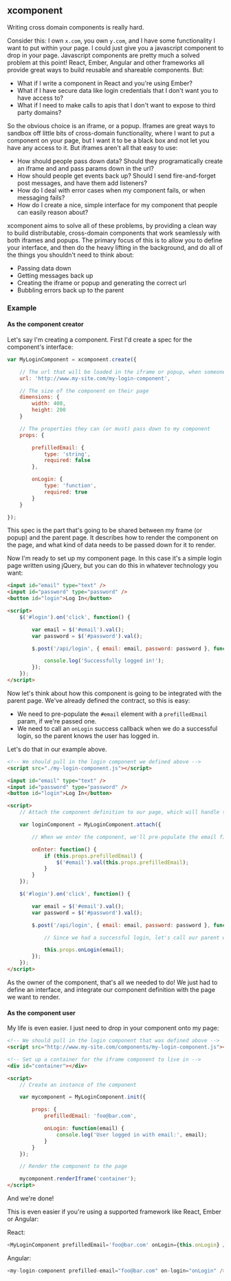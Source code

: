 xcomponent
----------

Writing cross domain components is really hard.

Consider this: I own `x.com`, you own `y.com`, and I have some functionality I want to put within your page.
I could just give you a javascript component to drop in your page. Javascript components are pretty much a
solved problem at this point! React, Ember, Angular and other frameworks all provide great ways to build reusable and shareable components.
But:

- What if I write a component in React and you're using Ember?
- What if I have secure data like login credentials that I don't want you to have access to?
- What if I need to make calls to apis that I don't want to expose to third party domains?

So the obvious choice is an iframe, or a popup. Iframes are great ways to sandbox off little bits of cross-domain functionality,
where I want to put a component on your page, but I want it to be a black box and not let you have any access to it. But iframes aren't all that easy to use:

- How should people pass down data? Should they programatically create an iframe and and pass params down in the url?
- How should people get events back up? Should I send fire-and-forget post messages, and have them add listeners?
- How do I deal with error cases when my component fails, or when messaging fails?
- How do I create a nice, simple interface for my component that people can easily reason about?

xcomponent aims to solve all of these problems, by providing a clean way to build distributable, cross-domain components that work seamlessly with both iframes and popups.
The primary focus of this is to allow you to define your interface, and then do the heavy lifting in the background, and do all of the things you shouldn't need to think about:

- Passing data down
- Getting messages back up
- Creating the iframe or popup and generating the correct url
- Bubbling errors back up to the parent

### Example

#### As the component creator

Let's say I'm creating a component. First I'd create a spec for the component's interface:

```javascript
var MyLoginComponent = xcomponent.create({

    // The url that will be loaded in the iframe or popup, when someone includes my component on their page
    url: 'http://www.my-site.com/my-login-component',

    // The size of the component on their page
    dimensions: {
        width: 400,
        height: 200
    }

    // The properties they can (or must) pass down to my component
    props: {

        prefilledEmail: {
            type: 'string',
            required: false
        },

        onLogin: {
            type: 'function',
            required: true
        }
    }

});
```

This spec is the part that's going to be shared between my frame (or popup) and the parent page. It describes how to render the component on the page, and what kind of data needs to be passed down for it to render.

Now I'm ready to set up my component page. In this case it's a simple login page written using jQuery, but you can do this in whatever technology you want:

```html
<input id="email" type="text" />
<input id="password" type="password" />
<button id="login">Log In</button>

<script>
    $('#login').on('click', function() {

        var email = $('#email').val();
        var password = $('#password').val();

        $.post('/api/login', { email: email, password: password }, function() {

            console.log('Successfully logged in!');
        });
    });
</script>
```

Now let's think about how this component is going to be integrated with the parent page. We've already defined the contract, so this is easy:

- We need to pre-populate the `#email` element with a `prefilledEmail` param, if we're passed one.
- We need to call an `onLogin` success callback when we do a successful login, so the parent knows the user has logged in.

Let's do that in our example above.

```html
<!-- We should pull in the login component we defined above -->
<script src="./my-login-component.js"></script>

<input id="email" type="text" />
<input id="password" type="password" />
<button id="login">Log In</button>

<script>
    // Attach the component definition to our page, which will handle the business logic of the component and call the interface we defined before

    var loginComponent = MyLoginComponent.attach({

        // When we enter the component, we'll pre-populate the email field if we were passed an email

        onEnter: function() {
            if (this.props.prefilledEmail) {
                $('#email').val(this.props.prefilledEmail);
            }
        }
    });

    $('#login').on('click', function() {

        var email = $('#email').val();
        var password = $('#password').val();

        $.post('/api/login', { email: email, password: password }, function() {

            // Since we had a successful login, let's call our parent with the callback they provided

            this.props.onLogin(email);
        });
    });
</script>
```

As the owner of the component, that's all we needed to do! We just had to define an interface, and integrate our component definition with the page we want to render.


#### As the component user

My life is even easier. I just need to drop in your component onto my page:

```html
<!-- We should pull in the login component that was defined above -->
<script src="http://www.my-site.com/components/my-login-component.js"></script>

<!-- Set up a container for the iframe component to live in -->
<div id="container"></div>

<script>
    // Create an instance of the component

    var mycomponent = MyLoginComponent.init({

        props: {
            prefilledEmail: 'foo@bar.com',

            onLogin: function(email) {
                console.log('User logged in with email:', email);
            }
        }
    });

    // Render the component to the page

    mycomponent.renderIframe('container');
</script>
```

And we're done!

This is even easier if you're using a supported framework like React, Ember or Angular:

React:

```javascript
<MyLoginComponent prefilledEmail='foo@bar.com' onLogin={this.onLogin} />
```

Angular:

```javascript
<my-login-component prefilled-email="foo@bar.com" on-login="onLogin" />
```